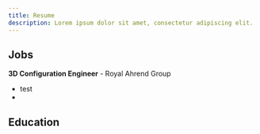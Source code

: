 ```yaml
---
title: Resume
description: Lorem ipsum dolor sit amet, consectetur adipiscing elit.
---
```


## Jobs
__3D Configuration Engineer__ - Royal Ahrend Group
- test
- 

## Education